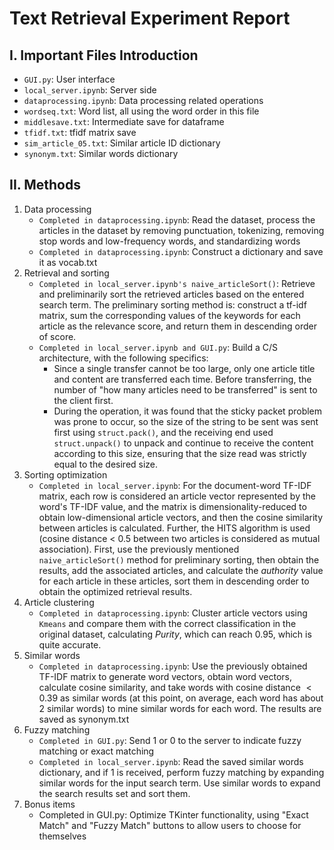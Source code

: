 # Text Retrieval Experiment Report
## I. Important Files Introduction
- `GUI.py`: User interface
- `local_server.ipynb`: Server side
- `dataprocessing.ipynb`: Data processing related operations
- `wordseq.txt`: Word list, all using the word order in this file
- `middlesave.txt`: Intermediate save for dataframe
- `tfidf.txt`: tfidf matrix save
- `sim_article_05.txt`: Similar article ID dictionary
- `synonym.txt`: Similar words dictionary
## II. Methods
1. Data processing
    - `Completed in dataprocessing.ipynb`: Read the dataset, process the articles in the dataset by removing punctuation, tokenizing, removing stop words and low-frequency words, and standardizing words
    - `Completed in dataprocessing.ipynb`: Construct a dictionary and save it as vocab.txt
2. Retrieval and sorting
    - `Completed in local_server.ipynb's naive_articleSort()`: Retrieve and preliminarily sort the retrieved articles based on the entered search term. The preliminary sorting method is: construct a tf-idf matrix, sum the corresponding values of the keywords for each article as the relevance score, and return them in descending order of score.
    - `Completed in local_server.ipynb and GUI.py`: Build a C/S architecture, with the following specifics:
      - Since a single transfer cannot be too large, only one article title and content are transferred each time. Before transferring, the number of "how many articles need to be transferred" is sent to the client first.
      - During the operation, it was found that the sticky packet problem was prone to occur, so the size of the string to be sent was sent first using `struct.pack()`, and the receiving end used `struct.unpack()` to unpack and continue to receive the content according to this size, ensuring that the size read was strictly equal to the desired size.
3. Sorting optimization
    - `Completed in local_server.ipynb`: For the document-word TF-IDF matrix, each row is considered an article vector represented by the word's TF-IDF value, and the matrix is dimensionality-reduced to obtain low-dimensional article vectors, and then the cosine similarity between articles is calculated. Further, the HITS algorithm is used (cosine distance < 0.5 between two articles is considered as mutual association). First, use the previously mentioned `naive_articleSort()` method for preliminary sorting, then obtain the results, add the associated articles, and calculate the $authority$ value for each article in these articles, sort them in descending order to obtain the optimized retrieval results.
4. Article clustering
    - `Completed in dataprocessing.ipynb`: Cluster article vectors using `Kmeans` and compare them with the correct classification in the original dataset, calculating $Purity$, which can reach $0.95$, which is quite accurate.
5. Similar words
    - `Completed in dataprocessing.ipynb`: Use the previously obtained TF-IDF matrix to generate word vectors, obtain word vectors, calculate cosine similarity, and take words with cosine distance $<0.39$ as similar words (at this point, on average, each word has about 2 similar words) to mine similar words for each word. The results are saved as synonym.txt
6. Fuzzy matching
    - `Completed in GUI.py`: Send $1$ or $0$ to the server to indicate fuzzy matching or exact matching
    - `Completed in local_server.ipynb`: Read the saved similar words dictionary, and if $1$ is received, perform fuzzy matching by expanding similar words for the input search term. Use similar words to expand the search results set and sort them.
7. Bonus items
    - Completed in GUI.py: Optimize TKinter functionality, using "Exact Match" and "Fuzzy Match" buttons to allow users to choose for themselves